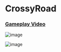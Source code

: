 # CrossyRoad

### [Gameplay Video](https://drive.google.com/file/d/1r1l3wRi6NcxbaDLTLLKi44spi6opfRIp/view?usp=sharing)


![image](https://github.com/violetverve/CrossyRoad/assets/92580927/f632be87-9d75-4b13-822a-2cb0578284a3)

![image](https://github.com/violetverve/CrossyRoad/assets/92580927/32244ca1-98f6-490f-a65a-0c255af1c4ea)
